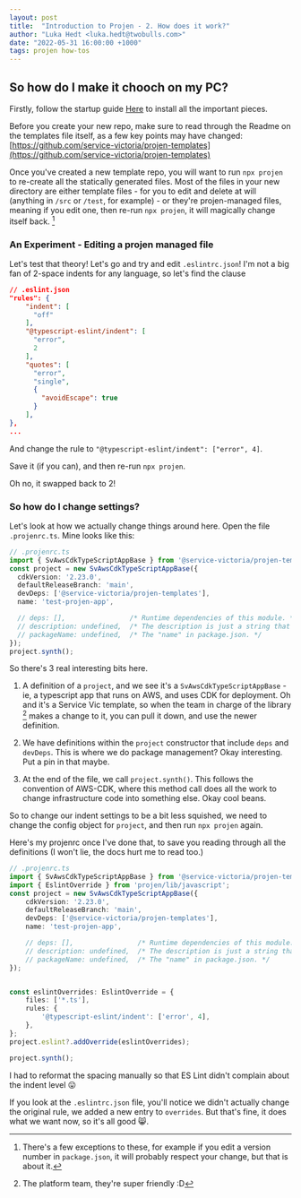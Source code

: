 ```yaml
---
layout: post
title:  "Introduction to Projen - 2. How does it work?"
author: "Luka Hedt <luka.hedt@twobulls.com>"
date: "2022-05-31 16:00:00 +1000"
tags: projen how-tos
---
```


## So how do I make it chooch on my PC?

Firstly, follow the startup guide [Here](https://servicevic.atlassian.net/wiki/spaces/PE/pages/4578279603/Application+Development+-+Getting+Started) to install all the important pieces.

Before you create your new repo, make sure to read through the Readme on the templates file itself, as a few key points may have changed: [https://github.com/service-victoria/projen-templates](https://github.com/service-victoria/projen-templates)

Once you've created a new template repo, you will want to run `npx projen` to re-create all the statically generated files.
Most of the files in your new directory are either template files - for you to edit and delete at will (anything in `/src` or `/test`, for example) - or they're projen-managed files, meaning if you edit one, then re-run `npx projen`, it will magically change itself back. [^10]

[^10]: There's a few exceptions to these, for example if you edit a version number in  `package.json`, it will probably respect your change, but that is about it.

### An Experiment - Editing a projen managed file

Let's test that theory! Let's go and try and edit `.eslintrc.json`!
I'm not a big fan of 2-space indents for any language, so let's find the clause 

```json
// .eslint.json
"rules": {
    "indent": [
      "off"
    ],
    "@typescript-eslint/indent": [
      "error",
      2
    ],
    "quotes": [
      "error",
      "single",
      {
        "avoidEscape": true
      }
    ],
},
...
```

And change the rule to `"@typescript-eslint/indent": ["error", 4]`.

Save it (if you can), and then re-run `npx projen`.

Oh no, it swapped back to 2!

### So how do I change settings?

Let's look at how we actually change things around here.
Open the file `.projenrc.ts`. Mine looks like this:

```ts
// .projenrc.ts
import { SvAwsCdkTypeScriptAppBase } from '@service-victoria/projen-templates';
const project = new SvAwsCdkTypeScriptAppBase({
  cdkVersion: '2.23.0',
  defaultReleaseBranch: 'main',
  devDeps: ['@service-victoria/projen-templates'],
  name: 'test-projen-app',

  // deps: [],                /* Runtime dependencies of this module. */
  // description: undefined,  /* The description is just a string that helps people understand the purpose of the package. */
  // packageName: undefined,  /* The "name" in package.json. */
});
project.synth();
```

So there's 3 real interesting bits here.

1. A definition of a `project`, and we see it's a `SvAwsCdkTypeScriptAppBase` - ie, a typescript app that runs on AWS, and uses CDK for deployment. Oh and it's a Service Vic template, so when the team in charge of the library [^20] makes a change to it, you can pull it down, and use the newer definition.

   [^20]: The platform team, they're super friendly :D

2. We have definitions within the `project` constructor that include `deps` and `devDeps`. This is where we do package management? Okay interesting. Put a pin in that maybe.

3. At the end of the file, we call `project.synth()`. This follows the convention of AWS-CDK, where this method call does all the work to change infrastructure code into something else. Okay cool beans.

So to change our indent settings to be a bit less squished, we need to change the config object for `project`, and then run `npx projen` again.

Here's my projenrc once I've done that, to save you reading through all the definitions (I won't lie, the docs hurt me to read too.)

```ts
// .projenrc.ts
import { SvAwsCdkTypeScriptAppBase } from '@service-victoria/projen-templates';
import { EslintOverride } from 'projen/lib/javascript';
const project = new SvAwsCdkTypeScriptAppBase({
    cdkVersion: '2.23.0',
    defaultReleaseBranch: 'main',
    devDeps: ['@service-victoria/projen-templates'],
    name: 'test-projen-app',

    // deps: [],                /* Runtime dependencies of this module. */
    // description: undefined,  /* The description is just a string that helps people understand the purpose of the package. */
    // packageName: undefined,  /* The "name" in package.json. */
});


const eslintOverrides: EslintOverride = {
    files: ['*.ts'],
    rules: {
        '@typescript-eslint/indent': ['error', 4],
    },
};
project.eslint?.addOverride(eslintOverrides);

project.synth();
```

I had to reformat the spacing manually so that ES Lint didn't complain about the indent level :stuck_out_tongue:

If you look at the `.eslintrc.json` file, you'll notice we didn't actually change the original rule, we added a new entry to `overrides`.
But that's fine, it does what we want now, so it's all good :smile_cat:.